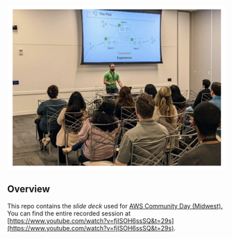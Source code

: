 ![Session](./session.png)

## Overview
This repo contains the _slide deck_ used for [AWS Community Day (Midwest).](https://www.midwestcommunityday.com/) You can find the entire recorded session at [https://www.youtube.com/watch?v=fjISOH6ssSQ&t=29s](https://www.youtube.com/watch?v=fjISOH6ssSQ&t=29s).